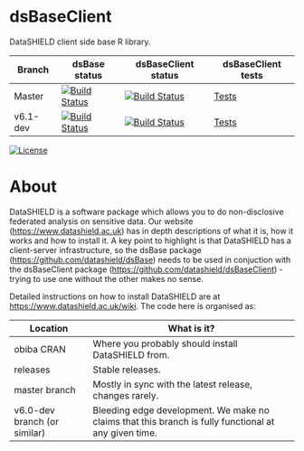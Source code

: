 dsBaseClient
============

DataSHIELD client side base R library.




| Branch   | dsBase status | dsBaseClient status | dsBaseClient tests |
| -------- | ------------  | ------------------- | ------------------ |
| Master   | [![Build Status](https://dev.azure.com/datashield-testing/datashield/_apis/build/status/datashield.dsBase?branchName=master)](https://dev.azure.com/datashield-testing/datashield/_build/latest?definitionId=3&branchName=master) | [![Build Status](https://dev.azure.com/datashield-testing/datashield/_apis/build/status/datashield.dsBaseClient?branchName=master)](https://dev.azure.com/datashield-testing/datashield/_build/latest?definitionId=1&branchName=master) | [Tests](https://datashield.github.io/testStatus/dsBaseClient/master/latest/) |
| v6.1-dev | [![Build Status](https://dev.azure.com/datashield-testing/datashield/_apis/build/status/datashield.dsBase?branchName=v6.0-dev)](https://dev.azure.com/datashield-testing/datashield/_build/latest?definitionId=3&branchName=v6.1-dev) | [![Build Status](https://dev.azure.com/datashield-testing/datashield/_apis/build/status/datashield.dsBaseClient?branchName=v6.1-dev)](https://dev.azure.com/datashield-testing/datashield/_build/latest?definitionId=1&branchName=v6.1-dev) | [Tests](https://datashield.github.io/testStatus/dsBaseClient/v6.1-dev/latest/) |



[![License](https://img.shields.io/badge/license-GPLv3-blue.svg)](https://www.gnu.org/licenses/gpl-3.0.html)




About
=====

DataSHIELD is a software package which allows you to do non-disclosive federated analysis on sensitive data. Our website (https://www.datashield.ac.uk) has in depth descriptions of what it is, how it works and how to install it. A key point to highlight is that DataSHIELD has a client-server infrastructure, so the dsBase package (https://github.com/datashield/dsBase) needs to be used in conjuction with the dsBaseClient package (https://github.com/datashield/dsBaseClient) - trying to use one without the other makes no sense.

Detailed instructions on how to install DataSHIELD are at https://www.datashield.ac.uk/wiki. The code here is organised as:


| Location                     | What is it? |
| ---------------------------- | ------------| 
| obiba CRAN                   | Where you probably should install DataSHIELD from. |
| releases                     | Stable releases. |
| master branch                | Mostly in sync with the latest release, changes rarely. |
| v6.0-dev branch (or similar) | Bleeding edge development. We make no claims that this branch is fully functional at any given time. |

